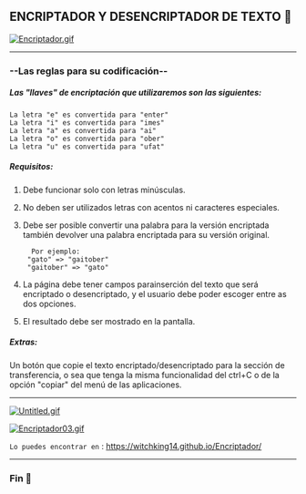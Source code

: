 ## ENCRIPTADOR Y DESENCRIPTADOR DE TEXTO :pencil:

[![Encriptador.gif](https://i.postimg.cc/qR8zc9kv/Encriptador.gif)](https://postimg.cc/YGCrMDG5)

----

### --Las reglas para su codificación--

##### Las "llaves" de encriptación que utilizaremos son las siguientes:

	La letra "e" es convertida para "enter"
	La letra "i" es convertida para "imes"
	La letra "a" es convertida para "ai"
	La letra "o" es convertida para "ober"
	La letra "u" es convertida para "ufat"

##### Requisitos:

1. Debe funcionar solo con letras minúsculas.

2. No deben ser utilizados letras con acentos ni caracteres especiales.
3. Debe ser posible convertir una palabra para la versión encriptada también devolver una palabra encriptada para su versión original. 
         
		 Por ejemplo:
        "gato" => "gaitober"
        "gaitober" => "gato"

4. La página debe tener campos parainserción del texto que será encriptado o desencriptado, y el usuario debe poder escoger entre as dos opciones.

5. El resultado debe ser mostrado en la pantalla.

##### Extras:

Un botón que copie el texto encriptado/desencriptado para la sección de transferencia, o sea que tenga la misma funcionalidad del ctrl+C o de la opción "copiar" del menú de las aplicaciones.

----

[![Untitled.gif](https://i.postimg.cc/4ymm9nFp/Untitled.gif)](https://postimg.cc/sGCjFfz2)

[![Encriptador03.gif](https://i.postimg.cc/Vvn5R2mN/Encriptador03.gif)](https://postimg.cc/D4f2fjWV)

`Lo puedes encontrar en` : <https://witchking14.github.io/Encriptador/>


----

### Fin :sunflower:
